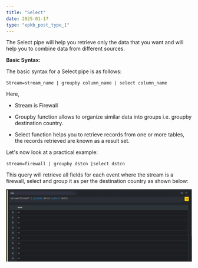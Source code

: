 ```yaml
---
title: "Select"
date: 2025-01-17
type: "epkb_post_type_1"
---
```


  
The Select pipe will help you retrieve only the data that you want and will help you to combine data from different sources.

**Basic Syntax:**

The basic syntax for a Select pipe is as follows:

```
Stream=stream_name | groupby column_name | select column_name
```

Here,

- Stream is Firewall

- Groupby function allows to organize similar data into groups i.e. groupby destination country.

- Select function helps you to retrieve records from one or more tables, the records retrieved are known as a result set.

Let's now look at a practical example:

```
stream=firewall | groupby dstcn |select dstcn
```

This query will retrieve all fields for each event where the stream is a firewall, select and group it as per the destination country as shown below:

![image 1-Dec-05-2023-12-41-04-1787-PM](./images/images%20select/image%201-Dec-05-2023-12-41-04-1787-PM.webp)
